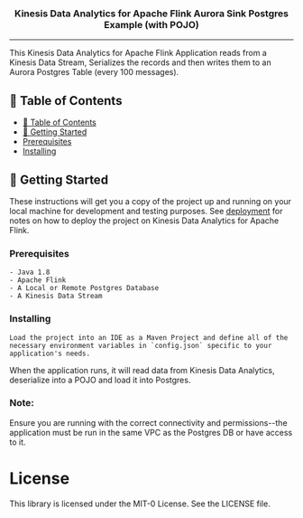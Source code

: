 <h3 align="center">Kinesis Data Analytics for Apache Flink Aurora Sink Postgres Example (with POJO)</h3>

<div align="center">


</div>

---

<p>This Kinesis Data Analytics for Apache Flink Application reads from a Kinesis Data Stream, Serializes the records and then writes them to an Aurora Postgres Table (every 100 messages).
    <br> 
</p>

## 📝 Table of Contents

- [📝 Table of Contents](#-table-of-contents)
- [🏁 Getting Started <a name = "getting_started"></a>](#-getting-started-)
- [Prerequisites](#prerequisites)
- [Installing](#installing)


## 🏁 Getting Started <a name = "getting_started"></a>

These instructions will get you a copy of the project up and running on your local machine for development and testing purposes. See [deployment](#deployment) for notes on how to deploy the project on Kinesis Data Analytics for Apache Flink.

### Prerequisites

```
- Java 1.8
- Apache Flink
- A Local or Remote Postgres Database
- A Kinesis Data Stream
```

### Installing


```
Load the project into an IDE as a Maven Project and define all of the necessary environment variables in `config.json` specific to your application's needs.

```

When the application runs, it will read data from Kinesis Data Analytics, deserialize into a POJO and load it into Postgres.


### Note:
Ensure you are running with the correct connectivity and permissions--the application must be run in the same VPC as the Postgres DB or have access to it.


# License
This library is licensed under the MIT-0 License. See the LICENSE file.